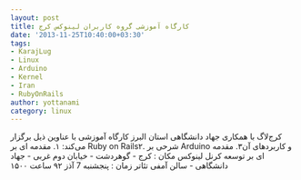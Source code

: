 ```yaml
---
layout: post
title: کارگاه آموزشی گروه کاربران لینوکس کرج
date: '2013-11-25T10:40:00+03:30'
tags:
- KarajLug
- Linux
- Arduino
- Kernel
- Iran
- RubyOnRails
author: yottanami
category: linux
---
```

کرج‌لاگ با همکاری جهاد دانشگاهی استان البرز کارگاه آموزشی با عناوین ذیل برگزار می‌کند:
۱. مقدمه ای بر Ruby on Rails۲. شرحی بر Arduino و کاربردهای آن۳. مقدمه ای بر توسعه کرنل لینوکس
مکان : کرج - گوهردشت - خیابان دوم غربی - جهاد‌ دانشگاهی - سالن آمفی تئاتر زمان : پنجشنبه 7 آذز ۹۲ ساعت ۱۵۰۰
